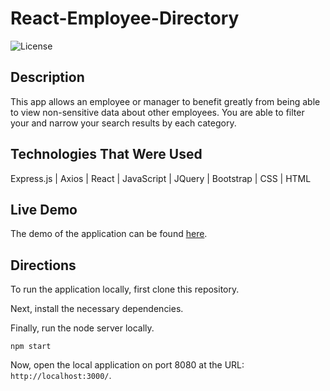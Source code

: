 # React-Employee-Directory

![License](https://img.shields.io/badge/License-MIT%20License-green?style=flat-square.svg)

## Description

This app allows an employee or manager to benefit greatly from being able to view non-sensitive data about other employees. You are able to filter your and narrow your search results by each category. 

## Technologies That Were Used
Express.js | Axios | React | JavaScript | JQuery | Bootstrap | CSS | HTML

## Live Demo

The demo of the application can be found [here](https://apopp524.github.io/User-Directory/).

## Directions

To run the application locally, first clone this repository.
	
Next, install the necessary dependencies.
	
Finally, run the node server locally.

	npm start
	
Now, open the local application on port 8080 at the URL: `http://localhost:3000/`.
